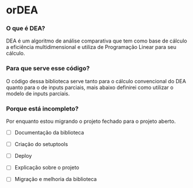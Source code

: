 # orDEA

### O que é DEA?

DEA é um algoritmo de análise comparativa que tem como base de cálculo a eficiência multidimensional e utiliza de Programação Linear para seu cálculo.

### Para que serve esse código?

O código dessa biblioteca serve tanto para o cálculo convencional do DEA quanto para o de inputs parciais, mais abaixo definirei como utilizar o modelo de inputs parciais.

### Porque está incompleto?

Por enquanto estou migrando o projeto fechado para o projeto aberto.

- [ ] Documentação da biblioteca
- [ ] Criação do setuptools
- [ ] Deploy
- [ ] Explicação sobre o projeto
- [ ] Migração e melhoria da biblioteca

